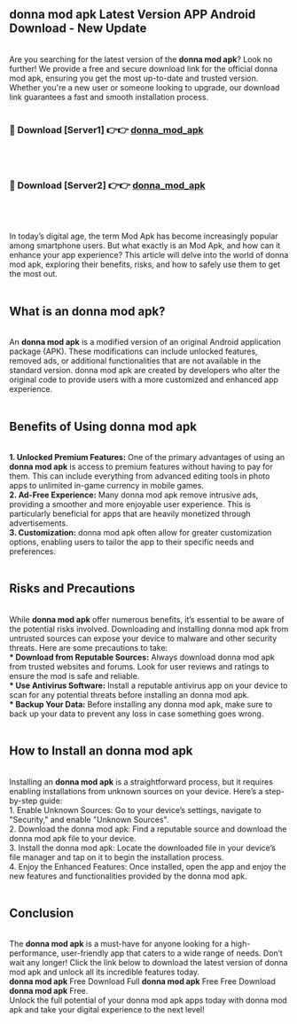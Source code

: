 ## donna mod apk Latest Version APP Android Download - New Update
<br>
Are you searching for the latest version of the <strong>donna mod apk</strong>? Look no further! We provide a free and secure download link for the official donna mod apk, ensuring you get the most up-to-date and trusted version. Whether you're a new user or someone looking to upgrade, our download link guarantees a fast and smooth installation process.
<br>
<br>
<h3>🔴 Download [Server1] 👉👉 <a href="https://modyolo.store/donna+mod+apk">donna_mod_apk</a></h3><br>
<br>
<h3>🔴 Download [Server2] 👉👉 <a href="https://modyolo.store/donna+mod+apk">donna_mod_apk</a></h3><br>
<br>
<br>
In today’s digital age, the term Mod Apk has become increasingly popular among smartphone users. But what exactly is an Mod Apk, and how can it enhance your app experience? This article will delve into the world of donna mod apk, exploring their benefits, risks, and how to safely use them to get the most out.
<br>
<br>
<h2>What is an donna mod apk?</h2>
<br>
An <strong>donna mod apk</strong> is a modified version of an original Android application package (APK). These modifications can include unlocked features, removed ads, or additional functionalities that are not available in the standard version. donna mod apk are created by developers who alter the original code to provide users with a more customized and enhanced app experience.
<br>
<br>
<h2>Benefits of Using donna mod apk</h2>
<br>
<strong> 1. Unlocked Premium Features:</strong> One of the primary advantages of using an <strong>donna mod apk</strong> is access to premium features without having to pay for them. This can include everything from advanced editing tools in photo apps to unlimited in-game currency in mobile games.
<br>
<strong> 2. Ad-Free Experience:</strong> Many donna mod apk remove intrusive ads, providing a smoother and more enjoyable user experience. This is particularly beneficial for apps that are heavily monetized through advertisements.
<br>
<strong> 3. Customization:</strong> donna mod apk often allow for greater customization options, enabling users to tailor the app to their specific needs and preferences.
<br>
<br>
<h2>Risks and Precautions</h2>
<br>
While <strong>donna mod apk</strong> offer numerous benefits, it’s essential to be aware of the potential risks involved. Downloading and installing donna mod apk from untrusted sources can expose your device to malware and other security threats. Here are some precautions to take:
<br>
<strong> * Download from Reputable Sources:</strong> Always download donna mod apk from trusted websites and forums. Look for user reviews and ratings to ensure the mod is safe and reliable.
<br>
<strong> * Use Antivirus Software:</strong> Install a reputable antivirus app on your device to scan for any potential threats before installing an donna mod apk.
<br>
<strong> * Backup Your Data:</strong> Before installing any donna mod apk, make sure to back up your data to prevent any loss in case something goes wrong.
<br>
<br>
<h2>How to Install an donna mod apk</h2>
<br>
Installing an <strong>donna mod apk</strong> is a straightforward process, but it requires enabling installations from unknown sources on your device. Here’s a step-by-step guide:
<br>
 1. Enable Unknown Sources: Go to your device’s settings, navigate to "Security," and enable "Unknown Sources".
<br>
 2. Download the donna mod apk: Find a reputable source and download the donna mod apk file to your device.
<br>
 3. Install the donna mod apk: Locate the downloaded file in your device’s file manager and tap on it to begin the installation process.
<br>
 4. Enjoy the Enhanced Features: Once installed, open the app and enjoy the new features and functionalities provided by the donna mod apk.
<br>
<br>
<h2><strong>Conclusion</strong></h2>
<br>
The <strong>donna mod apk</strong> is a must-have for anyone looking for a high-performance, user-friendly app that caters to a wide range of needs. Don’t wait any longer! Click the link below to download the latest version of donna mod apk and unlock all its incredible features today.
<br>
<strong>donna mod apk</strong> Free Download Full <strong>donna mod apk</strong> Free Free Download <strong>donna mod apk</strong> Free.
<br>
Unlock the full potential of your donna mod apk apps today with donna mod apk and take your digital experience to the next level!
